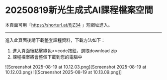 # 20250819新光生成式AI課程檔案空間
本頁面可用「https://shorturl.at/6jZ34 」短網址進入。

---
進入此頁面後請下載整套課程資料，下載方法如下：
1. 進入頁面後點擊綠色<>code按鈕，選取download zip
2. 課程檔案將會整個下載到您的電腦中

![Screenshot 2025-08-19 at 10.12.03.png](Screenshot 2025-08-19 at 10.12.03.png)
![[Screenshot 2025-08-19 at 10.13.09.png]]
